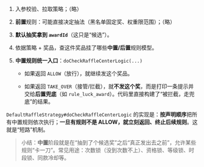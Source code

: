 1.  入参校验、拉取策略；（略）
    
2.  **前置**规则：可能直接决定抽法（黑名单固定奖、权重限范围）；（略）
    
3.  **默认抽奖拿到 `awardId`**（这只是“候选”）。
    
4.  依据策略 + 奖品，查这件奖品挂了哪些**中置/后置**规则模型。
    
5.  **中置规则统一入口**：`doCheckRaffleCenterLogic(...)`
    
    -   如果返回 `ALLOW`（放行），就继续发这个奖品。
        
    -   如果返回 `TAKE_OVER`（接管/拦截），就**不发这个奖**，而是打印一条提示并交给**后置兜底**（如 `rule_luck_award`）。代码里直接构建了“被拦截，走兜底”的结果。
        

`DefaultRaffleStrategy#doCheckRaffleCenterLogic` 的实现是：**按声明顺序**把所有中置规则依次执行；**一旦有规则不是 ALLOW，就立刻返回、终止后续规则**。这就是“短路”机制。

> 小结：**中置**阶段就是在“抽到了个候选奖”之后“真正发出去之前”，允许某些规则“卡一刀”。常见用途：次数锁（没到次数不上）、资格锁、等级锁、时段锁、同款冷却等。
<!--stackedit_data:
eyJoaXN0b3J5IjpbLTExNTc5OTUwNF19
-->